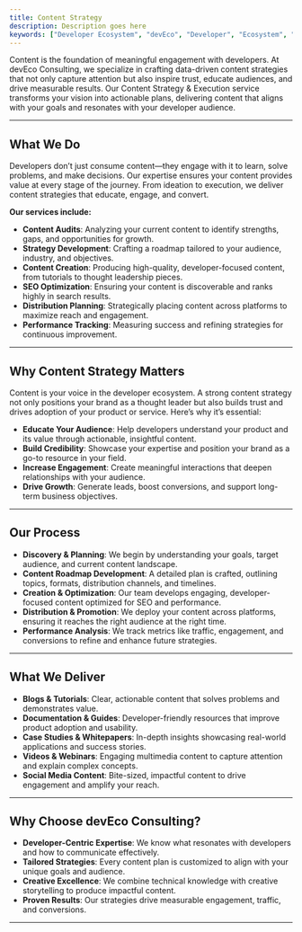 ```yaml
---
title: Content Strategy
description: Description goes here
keywords: ["Developer Ecosystem", "devEco", "Developer", "Ecosystem", "Community", "Technical Community"]
---
```


Content is the foundation of meaningful engagement with developers. At devEco Consulting, we specialize in crafting data-driven content strategies that not only capture attention but also inspire trust, educate audiences, and drive measurable results. Our Content Strategy & Execution service transforms your vision into actionable plans, delivering content that aligns with your goals and resonates with your developer audience.

---

## What We Do

Developers don’t just consume content—they engage with it to learn, solve problems, and make decisions. Our expertise ensures your content provides value at every stage of the journey. From ideation to execution, we deliver content strategies that educate, engage, and convert.

**Our services include:**
- **Content Audits**: Analyzing your current content to identify strengths, gaps, and opportunities for growth.
- **Strategy Development**: Crafting a roadmap tailored to your audience, industry, and objectives.
- **Content Creation**: Producing high-quality, developer-focused content, from tutorials to thought leadership pieces.
- **SEO Optimization**: Ensuring your content is discoverable and ranks highly in search results.
- **Distribution Planning**: Strategically placing content across platforms to maximize reach and engagement.
- **Performance Tracking**: Measuring success and refining strategies for continuous improvement.

---

## Why Content Strategy Matters

Content is your voice in the developer ecosystem. A strong content strategy not only positions your brand as a thought leader but also builds trust and drives adoption of your product or service. Here’s why it’s essential:

- **Educate Your Audience**: Help developers understand your product and its value through actionable, insightful content.
- **Build Credibility**: Showcase your expertise and position your brand as a go-to resource in your field.
- **Increase Engagement**: Create meaningful interactions that deepen relationships with your audience.
- **Drive Growth**: Generate leads, boost conversions, and support long-term business objectives.

---

## Our Process

- **Discovery & Planning**: We begin by understanding your goals, target audience, and current content landscape.
- **Content Roadmap Development**: A detailed plan is crafted, outlining topics, formats, distribution channels, and timelines.
- **Creation & Optimization**: Our team develops engaging, developer-focused content optimized for SEO and performance.
- **Distribution & Promotion**: We deploy your content across platforms, ensuring it reaches the right audience at the right time.
- **Performance Analysis**: We track metrics like traffic, engagement, and conversions to refine and enhance future strategies.

---

## What We Deliver

- **Blogs & Tutorials**: Clear, actionable content that solves problems and demonstrates value.
- **Documentation & Guides**: Developer-friendly resources that improve product adoption and usability.
- **Case Studies & Whitepapers**: In-depth insights showcasing real-world applications and success stories.
- **Videos & Webinars**: Engaging multimedia content to capture attention and explain complex concepts.
- **Social Media Content**: Bite-sized, impactful content to drive engagement and amplify your reach.

---

## Why Choose devEco Consulting? 

- **Developer-Centric Expertise**: We know what resonates with developers and how to communicate effectively.
- **Tailored Strategies**: Every content plan is customized to align with your unique goals and audience.
- **Creative Excellence**: We combine technical knowledge with creative storytelling to produce impactful content.
- **Proven Results**: Our strategies drive measurable engagement, traffic, and conversions.

---